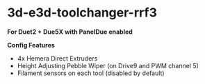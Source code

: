 # 3d-e3d-toolchanger-rrf3

**For Duet2 + Due5X with PanelDue enabled**

**Config Features**

* 4x Hemera Direct Extruders
* Height Adjusting Pebble Wiper (on Drive9 and PWM channel 5)
* Filament sensors on each tool (disabled by default)
